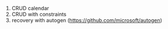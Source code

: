 1. CRUD calendar 
2. CRUD with constraints
3. recovery with autogen (https://github.com/microsoft/autogen)